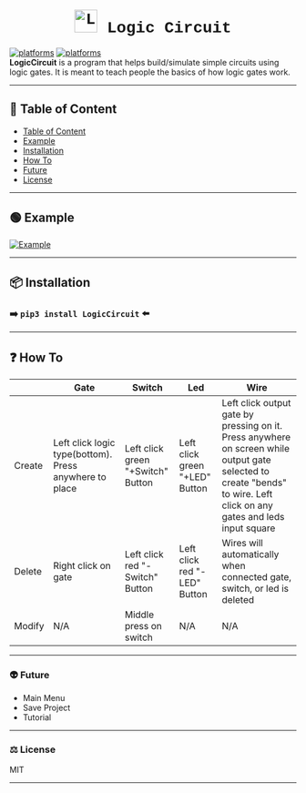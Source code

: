 <h1 align="center"  style="font-family: Courier, serif;">
  <a href="https://github.com/TINYT1ME/LogicCircuit/"><img src="https://i.postimg.cc/Gp3Cj8vM/logo.png" width="40" title="LogicCircuit"></a>
  Logic Circuit
</h1>

[![platforms](https://img.shields.io/badge/platforms-Windows%20%7C%20Mac%20%7C%20Linux-%23808080--%2332cd32)](https://github.com/TINYT1ME/LogicCircuit/)
[![platforms](https://img.shields.io/badge/linter-black-black)](https://github.com/psf/black)
<br>
**LogicCircuit** is a program that helps build/simulate simple circuits using logic gates. It is meant to teach people the basics of how logic gates work.

---

## 📃 Table of Content

- [Table of Content](#-Table-of-Content)
- [Example](#-Example)
- [Installation](#-Installation)
- [How To](#-How-To)
- [Future](#-Future)
- [License](#-License)

---

## 🟢 Example
<a href="https://github.com/TINYT1ME/LogicCircuit/"><img src="https://s7.gifyu.com/images/example.gif"  title="Example"></a>

---

## 📦 Installation

### ➡️ `pip3 install LogicCircuit` ⬅️

---

## ❓ How To

|   | Gate  | Switch  | Led  | Wire  |
| ------------ | ------------ | ------------ | ------------ | ------------ |
| Create  | Left click logic type(bottom). Press anywhere to place  | Left click green "+Switch" Button  | Left click green "+LED" Button  | Left click output gate by pressing on it. Press anywhere on screen while output gate selected to create "bends" to wire. Left click on any gates and leds input square  |
| Delete  |  Right click on gate |  Left click red "-Switch" Button  |  Left click red "-LED" Button | Wires will automatically when connected gate, switch, or led is deleted   |
| Modify  | N/A  |  Middle press on switch | N/A  | N/A  |



---


### 👽 Future

- Main Menu
- Save Project
- Tutorial

---

### ⚖️ License

MIT

---
